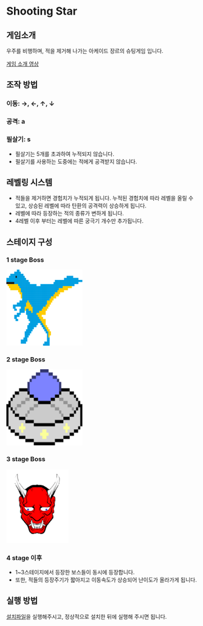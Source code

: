 # Shooting Star
## 게임소개

우주를 비행하며, 적을 제거해 나가는 아케이드 장르의 슈팅게임 입니다.

[게임 소개 영상](https://youtu.be/7RaGjAgmI4k)

## 조작 방법

### 이동: →, ←, ↑, ↓
### 공격: a
### 필살기: s

* 필살기는 5개를 초과하여 누적되지 않습니다.
* 필살기를 사용하는 도중에는 적에게 공격받지 않습니다.

## 레벨링 시스템

* 적들을 제거하면 경험치가 누적되게 됩니다. 누적된 경험치에 따라 레벨을 올릴 수 있고, 상승된 레벨에 따라 탄환의 공격력이 상승하게 됩니다.
* 레벨에 따라 등장하는 적의 종류가 변하게 됩니다. 
* 4레벨 이후 부터는 레벨에 따른 궁극기 개수만 추가됩니다.



## 스테이지 구성

### 1 stage Boss

![boss](./team_project/team_project/Images/b1.png)

### 2 stage Boss

![boss](./team_project/team_project/Images/b2.png)

### 3 stage Boss

![boss](./team_project/team_project/Images/b3.png)


### 4 stage 이후
* 1~3스테이지에서 등장한 보스들이 동시에 등장합니다.
* 또한, 적들의 등장주기가 짧아지고 이동속도가 상승되어 난이도가 올라가게 됩니다.


## 실행 방법

[설치파일](./ShootingStar_installer.msi)을 실행해주시고, 정상적으로 설치한 뒤에 실행해 주시면 됩니다.
